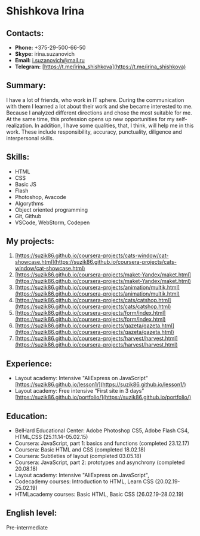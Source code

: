 # Shishkova Irina
## Contacts: 
* **Phone:** +375-29-500-66-50
* **Skype:** irina.suzanovich
* **Email:** i.suzanovich@mail.ru 
* **Telegram:** [https://t.me/irina_shishkova](https://t.me/irina_shishkova)
## Summary:
I have a lot of friends, who work in IT sphere. During the communication 
with them I learned a lot about their work and she became interested to me.
Because I analyzed different directions and chose the most suitable for me.
At the same time, this profession opens up new opportunities for my
self-realization. In addition, I have some qualities, that, I think,
 will help me in this work. These include responsibility, accuracy, 
 punctuality, diligence and interpersonal skills.
## Skills:
* HTML
* CSS
* Basic JS
* Flash
* Photoshop, Avacode
* Algorythms
* Object oriented programming
* Git, Github 
* VSCode, WebStorm, Codepen
## My projects:
1. [https://suzik86.github.io/coursera-projects/cats-window/cat-showcase.html](https://suzik86.github.io/coursera-projects/cats-window/cat-showcase.html)
1. [https://suzik86.github.io/coursera-projects/maket-Yandex/maket.html](https://suzik86.github.io/coursera-projects/maket-Yandex/maket.html)
1. [https://suzik86.github.io/coursera-projects/animation/multik.html](https://suzik86.github.io/coursera-projects/animation/multik.html)
1. [https://suzik86.github.io/coursera-projects/cats/catshop.html](https://suzik86.github.io/coursera-projects/cats/catshop.html)
1. [https://suzik86.github.io/coursera-projects/form/index.html](https://suzik86.github.io/coursera-projects/form/index.html)
1. [https://suzik86.github.io/coursera-projects/gazeta/gazeta.html](https://suzik86.github.io/coursera-projects/gazeta/gazeta.html)
1. [https://suzik86.github.io/coursera-projects/harvest/harvest.html](https://suzik86.github.io/coursera-projects/harvest/harvest.html)
## Experience:
* Layout academy: Intensive "AliExpress on JavaScript" [https://suzik86.github.io/lesson1/](https://suzik86.github.io/lesson1/)
* Layout academy: Free intensive “First site in 3 days” [https://suzik86.github.io/portfolio/](https://suzik86.github.io/portfolio/)
## Education:
* BelHard Educational Center: Adobe Photoshop CS5, Adobe Flash CS4, 
HTML,CSS (25.11.14-05.02.15)
* Coursera: JavaScript, part 1: basics and functions (completed 23.12.17)
* Coursera: Basic HTML and CSS (completed 18.02.18)
* Coursera: Subtleties of layout (completed 03.05.18)
* Coursera: JavaScript, part 2: prototypes and asynchrony (completed 20.08.18)
* Layout academy: Intensive "AliExpress on JavaScript",
* Codecademy courses: Introduction to HTML, Learn CSS (20.02.19-25.02.19)
* HTMLacademy courses: Basic HTML, Basic CSS (26.02.19-28.02.19)
## English level: 
Pre-intermediate
